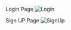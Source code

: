 Login Page
![Login](https://github.com/user-attachments/assets/d39f35c8-6c53-4c44-b78d-07088a83e854)



Sign UP Page
![SignUp](https://github.com/user-attachments/assets/1c2fea18-79c1-401c-943d-1151317be284)
